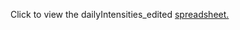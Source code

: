 Click to view the dailyIntensities_edited [spreadsheet.](https://docs.google.com/spreadsheets/d/132tLoKERrzaaxxkPT1x9uKKB-E6ZBEF-t7IHbJwwGp8/edit?usp=sharing)
